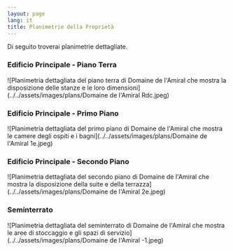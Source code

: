 ```yaml
---
layout: page
lang: it
title: Planimetrie della Proprietà
---
```


Di seguito troverai planimetrie dettagliate.

### Edificio Principale - Piano Terra
![Planimetria dettagliata del piano terra di Domaine de l'Amiral che mostra la disposizione delle stanze e le loro dimensioni](../../assets/images/plans/Domaine de l'Amiral Rdc.jpeg)

### Edificio Principale - Primo Piano
![Planimetria dettagliata del primo piano di Domaine de l'Amiral che mostra le camere degli ospiti e i bagni](../../assets/images/plans/Domaine de l'Amiral 1e.jpeg)

### Edificio Principale - Secondo Piano
![Planimetria dettagliata del secondo piano di Domaine de l'Amiral che mostra la disposizione della suite e della terrazza](../../assets/images/plans/Domaine de l'Amiral 2e.jpeg)

### Seminterrato
![Planimetria dettagliata del seminterrato di Domaine de l'Amiral che mostra le aree di stoccaggio e gli spazi di servizio](../../assets/images/plans/Domaine de l'Amiral -1.jpeg)
